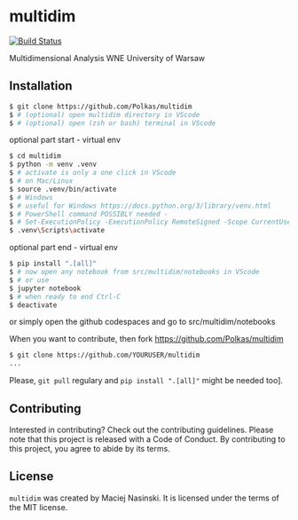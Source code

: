 # multidim

<a href="https://github.com/polkas/multidim/actions">
<img src="https://github.com/polkas/multidim/workflows/ci/badge.svg" alt="Build Status">
</a>

Multidimensional Analysis WNE University of Warsaw

## Installation

```bash
$ git clone https://github.com/Polkas/multidim
$ # (optional) open multidim directory in VScode
$ # (optional) open (zsh or bash) terminal in VScode
```

optional part start - virtual env

```bash
$ cd multidim
$ python -m venv .venv
$ # activate is only a one click in VScode
$ # on Mac/Linux
$ source .venv/bin/activate
$ # Windows
$ # useful for Windows https://docs.python.org/3/library/venv.html
$ # PowerShell command POSSIBLY needed - 
$ # Set-ExecutionPolicy -ExecutionPolicy RemoteSigned -Scope CurrentUser
$ .venv\Scripts\activate
```

optional part end - virtual env

```bash
$ pip install ".[all]"
$ # now open any notebook from src/multidim/notebooks in VScode
$ # or use 
$ jupyter notebook
$ # when ready to end Ctrl-C
$ deactivate
```

or simply open the github codespaces and go to src/multidim/notebooks

When you want to contribute, then fork https://github.com/Polkas/multidim

```bash
$ git clone https://github.com/YOURUSER/multidim
...
```

Please, `git pull` regulary and `pip install ".[all]"` might be needed too].

## Contributing

Interested in contributing? Check out the contributing guidelines. Please note that this project is released with a Code of Conduct. By contributing to this project, you agree to abide by its terms.

## License

`multidim` was created by Maciej Nasinski. It is licensed under the terms of the MIT license.
